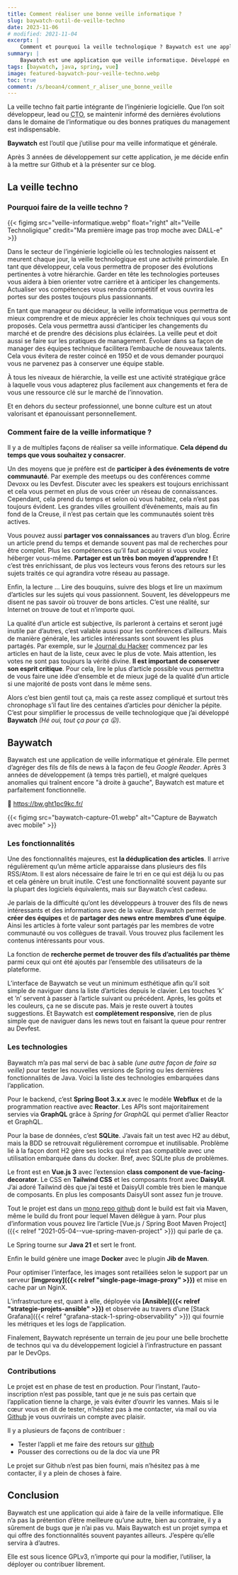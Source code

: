 ```yaml
---
title: Comment réaliser une bonne veille informatique ?
slug: baywatch-outil-de-veille-techno
date: 2023-11-06
# modified: 2021-11-04
excerpt: |
    Comment et pourquoi la veille technologique ? Baywatch est une application de veille informatique avec laquelle vous suivrez en temps réel les nouvelles du monde informatique.
summary: |
    Baywatch est une application que veille informatique. Développé en Java à l’aide de Spring Boot Webflux et de Vue.js pour l’interface. L’application utilise une base de donnée SQLite pour le stockage. Les fonctionnalitées phares de Baywatch sont la déduplication des articles, la gestion des équipes et une interface hyper intuitive.
tags: [baywatch, java, spring, vue]
image: featured-baywatch-pour-veille-techno.webp
toc: true
comment: /s/beoan4/comment_r_aliser_une_bonne_veille
---
```


La veille techno fait partie intégrante de l’ingénierie logicielle. Que l’on soit développeur, lead ou <abbr title="Chef Technical Officer">CTO</abbr>, se maintenir informé des dernières évolutions dans le domaine de l’informatique ou des bonnes pratiques du management est indispensable.

**Baywatch** est l’outil que j’utilise pour ma veille informatique et générale.

<!--more-->

Après 3 années de développement sur cette application, je me décide enfin à la mettre sur Github et à la présenter sur ce blog.


## La veille techno

### Pourquoi faire de la veille techno ?

{{< figimg src="veille-informatique.webp" float="right" alt="Veille Technoligique" credit="Ma première image pas trop moche avec DALL-e" >}}

Dans le secteur de l’ingénierie logicielle où les technologies naissent et meurent chaque jour, la veille technologique est une activité primordiale. En tant que développeur, cela vous permettra de proposer des évolutions pertinentes à votre hiérarchie. Garder en tête les technologies porteuses vous aidera à bien orienter votre carrière et à anticiper les changements. Actualiser vos compétences vous rendra compétitif et vous ouvrira les portes sur des postes toujours plus passionnants.

En tant que manageur ou décideur, la veille informatique vous permettra de mieux comprendre et de mieux apprécier les choix techniques qui vous sont proposés. Cela vous permettra aussi d’anticiper les changements du marché et de prendre des décisions plus éclairées. La veille peut et doit aussi se faire sur les pratiques de management. Évoluer dans sa façon de manager des équipes technique facilitera l’embauche de nouveaux talents. Cela vous évitera de rester coincé en 1950 et de vous demander pourquoi vous ne parvenez pas à conserver une équipe stable.

À tous les niveaux de hiérarchie, la veille est une activité stratégique grâce à laquelle vous vous adapterez plus facilement aux changements et fera de vous une ressource clé sur le marché de l’innovation.

Et en dehors du secteur professionnel, une bonne culture est un atout valorisant et épanouissant personnellement.

### Comment faire de la veille informatique ?

Il y a de multiples façons de réaliser sa veille informatique. **Cela dépend du temps que vous souhaitez y consacrer**.

Un des moyens que je préfère est de **participer à des événements de votre communauté**. Par exemple des meetups ou des conférences comme Devoxx ou les Devfest. Discuter avec les speakers est toujours enrichissant et cela vous permet en plus de vous créer un réseau de connaissances. Cependant, cela prend du temps et selon où vous habitez, cela n’est pas toujours évident. Les grandes villes grouillent d’événements, mais au fin fond de la Creuse, il n’est pas certain que les communautés soient très actives.

Vous pouvez aussi **partager vos connaissances** au travers d’un blog. Écrire un article prend du temps et demande souvent pas mal de recherches pour être complet. Plus les compétences qu’il faut acquérir si vous voulez héberger vous-même. **Partager est un très bon moyen d’apprendre !**
Et c’est très enrichissant, de plus vos lecteurs vous ferons des retours sur les sujets traités ce qui agrandira votre réseau au passage.

Enfin, la lecture ... Lire des bouquins, suivre des blogs et lire un maximum d’articles sur les sujets qui vous passionnent. Souvent, les développeurs me disent ne pas savoir où trouver de bons articles. C’est une réalité, sur Internet on trouve de tout et n’importe quoi.

La qualité d’un article est subjective, ils parleront à certains et seront jugé inutile par d’autres, c’est valable aussi pour les conférences d’ailleurs. Mais de manière générale, les articles intéressants sont souvent les plus partagés. Par exemple, sur le [Journal du Hacker](https://www.journalduhacker.net/) commencez par les articles en haut de la liste, ceux avec le plus de vote. Mais attention, les votes ne sont pas toujours la vérité divine. **Il est important de conserver son esprit critique**. Pour cela, lire le plus d’article possible vous permettra de vous faire une idée d’ensemble et de mieux jugé de la qualité d’un article si une majorité de posts vont dans le même sens.

Alors c’est bien gentil tout ça, mais ça reste assez compliqué et surtout très chronophage s’il faut lire des centaines d’articles pour dénicher la pépite. C’est pour simplifier le processus de veille technologique que j’ai développé **Baywatch** *(Hé oui, tout ça pour ça 😛)*.

## Baywatch

Baywatch est une application de veille informatique et générale. Elle permet d’agréger des fils de fils de news à la façon de feu *Google Reader*. Après 3 années de développement (à temps très partiel), et malgré quelques anomalies qui traînent encore "à droite à gauche", Baywatch est mature et parfaitement fonctionnelle.

🎉 https://bw.ght1pc9kc.fr/

{{< figimg src="baywatch-capture-01.webp" alt="Capture de Baywatch avec mobile" >}}

### Les fonctionnalités

Une des fonctionnalités majeures, est **la déduplication des articles**. Il arrive régulièrement qu’un même article apparaisse dans plusieurs des fils RSS/Atom. Il est alors nécessaire de faire le tri en ce qui est déjà lu ou pas et cela génère un bruit inutile. C’est une fonctionnalité souvent payante sur la plupart des logiciels équivalents, mais sur Baywatch c’est cadeau.

Je parlais de la difficulté qu’ont les développeurs à trouver des fils de news intéressants et des informations avec de la valeur. Baywatch permet de **créer des équipes** et de **partager des news entre membres d’une équipe**. Ainsi les articles à forte valeur sont partagés par les membres de votre communauté ou vos collègues de travail. Vous trouvez plus facilement les contenus intéressants pour vous.

La fonction de **recherche permet de trouver des fils d’actualités par thème** parmi ceux qui ont été ajoutés par l’ensemble des utilisateurs de la plateforme.

L’interface de Baywatch se veut un minimum esthétique afin qu’il soit simple de naviguer dans la liste d’articles depuis le clavier. Les touches ’k’ et ’n’ servent à passer à l’article suivant ou précédent. Après, les goûts et les couleurs, ça ne se discute pas. Mais je reste ouvert à toutes suggestions. Et Baywatch est **complètement responsive**, rien de plus simple que de naviguer dans les news tout en faisant la queue pour rentrer au Devfest.

### Les technologies

Baywatch m’a pas mal servi de bac à sable *(une autre façon de faire sa veille)* pour tester les nouvelles versions de Spring ou les dernières fonctionnalités de Java. Voici la liste des technologies embarquées dans l’application.

Pour le backend, c’est **Spring Boot 3.x.x** avec le modèle **Webflux** et de la programmation reactive avec **Reactor**. Les APIs sont majoritairement servies via **GraphQL** grâce à *Spring for GraphQL* qui permet d’allier Reactor et GraphQL.

Pour la base de données, c’est **SQLite**. J’avais fait un test avec H2 au début, mais la BDD se retrouvait régulièrement corrompue et inutilisable. Problème lié à la façon dont H2 gère ses locks qui n’est pas compatible avec une utilisation embarquée dans du docker. Bref, avec SQLite plus de problèmes.

Le front est en **Vue.js 3** avec l’extension **class component de vue-facing-decorator**. Le CSS en **Tailwind CSS** et les composants front avec **DaisyUI**. J’ai adoré Tailwind dès que j’ai testé et DaisyUI comble très bien le manque de composants. En plus les composants DaisyUI sont assez fun je trouve.

Tout le projet est dans un [mono repo github](https://github.com/Marthym/baywatch) dont le build est fait via Maven, même le build du front pour lequel Maven délègue à yarn. Pour plus d’information vous pouvez lire l’article [Vue.js / Spring Boot Maven Project]({{< relref "2021-05-04--vue-spring-maven-project" >}}) qui parle de ça.

Le Spring tourne sur **Java 21** et sert le front.

Enfin le build génère une image **Docker** avec le plugin **Jib de Maven**.

Pour optimiser l’interface, les images sont retaillées selon le support par un serveur **[imgproxy]({{< relref "single-page-image-proxy" >}})** et mise en cache par un NginX.

L’infrastructure est, quant à elle, déployée via **[Ansible]({{< relref "strategie-projets-ansible" >}})** et observée au travers d’une [Stack Grafana]({{< relref "grafana-stack-1-spring-observability" >}}) qui fournie les métriques et les logs de l’application.

Finalement, Baywatch représente un terrain de jeu pour une belle brochette de technos qui va du développement logiciel à l’infrastructure en passant par le DevOps.

### Contributions

Le projet est en phase de test en production. Pour l’instant, l’auto-inscription n’est pas possible, tant que je ne suis pas certain que l’application tienne la charge, je vais éviter d’ouvrir les vannes. Mais si le cœur vous en dit de tester, n’hésitez pas à me contacter, via mail ou via [Github](https://github.com/Marthym/baywatch) je vous ouvrirais un compte avec plaisir.

Il y a plusieurs de façons de contribuer :

* Tester l’appli et me faire des retours sur [github](https://github.com/Marthym/baywatch/issues)
* Pousser des corrections ou de la doc via une PR

Le projet sur Github n’est pas bien fourni, mais n’hésitez pas à me contacter, il y a plein de choses à faire.

## Conclusion

Baywatch est une application qui aide à faire de la veille informatique. Elle n’a pas la prétention d’être meilleure qu’une autre, bien au contraire, il y a sûrement de bugs que je n’ai pas vu. Mais Baywatch est un projet sympa et qui offre des fonctionnalités souvent payantes ailleurs. J’espère qu’elle servira à d’autres. 

Elle est sous licence GPLv3, n’importe qui pour la modifier, l’utiliser, la déployer ou contribuer librement.
